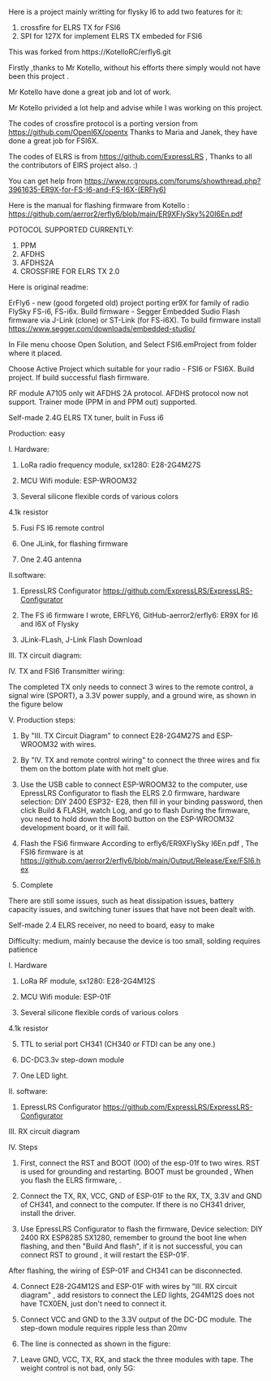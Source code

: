 
Here is a project mainly writting for flysky I6 to add two features for it:

1. crossfire for ELRS TX for FSI6
2. SPI for 127X for implement ELRS TX embeded for FSI6



This was forked from  https://KotelloRC/erfly6.git

Firstly ,thanks to Mr Kotello,  without his efforts  there simply would not have been this project .

Mr Kotello have done a great job and lot of work. 

Mr Kotello privided a lot help and advise while I was working on this project.


The codes of crossfire protocol is a porting version from https://github.com/OpenI6X/opentx
Thanks to Maria and Janek, they have done a great job for FSI6X.

The codes of ELRS is from https://github.com/ExpressLRS ,
Thanks to all the contributors of ElRS project also. :)



You can get help from https://www.rcgroups.com/forums/showthread.php?3961635-ER9X-for-FS-I6-and-FS-I6X-(ERFly6)

Here is the manual for flashing firmware from Kotello : https://github.com/aerror2/erfly6/blob/main/ER9XFlySky%20I6En.pdf

POTOCOL SUPPORTED CURRENTLY:
1. PPM
2. AFDHS
3. AFDHS2A
4. CROSSFIRE FOR ELRS TX 2.0


Here is original readme:


ErFly6 - new (good forgeted old) project porting er9X for family of radio FlySky FS-i6, FS-i6x.
Build firmware - Segger Embedded Sudio
Flash firmware via J-Link (clone) or ST-Link (for FS-i6X).
To build firmware install  https://www.segger.com/downloads/embedded-studio/

In File menu choose Open Solution, and Select FSI6.emProject from folder where it placed.

Choose Active Project which suitable for your radio - FSI6 or FSI6X. Build project.
If build successful flash firmware.

RF module A7105 only wit AFDHS 2A protocol. AFDHS protocol now not support.
Trainer mode (PPM in and PPM out) supported.


Self-made 2.4G ELRS TX tuner, built in Fuss i6


Production: easy

I. Hardware:

1. LoRa radio frequency module, sx1280: E28-2G4M27S

2. MCU Wifi module: ESP-WROOM32

3. Several silicone flexible cords of various colors

4.1k resistor

5. Fusi FS I6 remote control

6. One JLink, for flashing firmware

7. One 2.4G antenna

II.software:

1. EpressLRS Configurator  https://github.com/ExpressLRS/ExpressLRS-Configurator

2. The FS i6 firmware I wrote, ERFLY6,  GitHub-aerror2/erfly6: ER9X for I6 and I6X of Flysky

3. JLink-FLash,  J-Link Flash Download

III. TX circuit diagram:



IV. TX and FSI6 Transmitter wiring:

The completed TX only needs to connect 3 wires to the remote control, a signal wire (SPORT), a 3.3V power supply, and a ground wire, as shown in the figure below



V. Production steps:

1. By "III. TX Circuit Diagram" to connect E28-2G4M27S and ESP-WROOM32 with wires.

2. By "IV. TX and remote control wiring" to connect the three wires and fix them on the bottom plate with hot melt glue.

3. Use the USB cable to connect ESP-WROOM32 to the computer, use EpressLRS Configurator to flash the ELRS 2.0 firmware, hardware selection: DIY 2400 ESP32- E28, then fill in your binding password, then click Build & FLASH, watch Log, and go to flash During the firmware, you need to hold down the Boot0 button on the ESP-WROOM32 development board, or it will fail.

 

4. Flash the FSi6 firmware According  to  erfly6/ER9XFlySky I6En.pdf ,  The  FSI6 firmware is at https://github.com/aerror2/erfly6/blob/main/Output/Release/Exe/FSI6.hex

5. Complete

There are still some issues, such as heat dissipation issues, battery capacity issues, and switching tuner issues that have not been dealt with.





Self-made 2.4 ELRS receiver, no need to board, easy to make


Difficulty: medium, mainly because the device is too small, solding requires patience

I. Hardware

1. LoRa RF module, sx1280: E28-2G4M12S

2. MCU Wifi module: ESP-01F

3. Several silicone flexible cords of various colors

4.1k resistor

5. TTL to serial port CH341 (CH340 or FTDI can be any one.)

6. DC-DC3.3v step-down module

7. One LED light.

II. software:

1. EpressLRS Configurator https://github.com/ExpressLRS/ExpressLRS-Configurator

III. RX circuit diagram



IV.  Steps

1. First, connect the RST and BOOT (IO0) of the esp-01f to two wires. RST is used for grounding and restarting. BOOT must be grounded , When you flash the ELRS firmware, .

2. Connect the TX, RX, VCC, GND of ESP-01F to the RX, TX, 3.3V and GND of CH341, and connect to the computer. If there is no CH341 driver, install the driver. 

3. Use EpressLRS Configurator to flash the firmware, Device selection: DIY 2400 RX ESP8285 SX1280, remember to ground the boot line when flashing, and then "Build And flash", if it is not successful, you can connect RST to ground , it will restart the ESP-01F.



 After flashing, the wiring of ESP-01F and CH341 can be disconnected.

4. Connect E28-2G4M12S and ESP-01F with wires by "III. RX circuit diagram" , add resistors to connect the LED lights, 2G4M12S does not have TCX0EN, just don't need to connect it.

5. Connect VCC and GND to the 3.3V output of the DC-DC module. The step-down module requires ripple less than 20mv

6. The line is connected as shown in the figure:



 7. Leave GND, VCC, TX, RX, and stack the three modules with tape. The weight control is not bad, only 5G:

